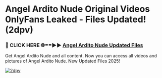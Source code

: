 # Angel Ardito Nude Original Videos 0nlyFans Leaked - Files Updated! (2dpv)

<h3>🔴 CLICK HERE 🌐==►► <a href="https://tinyurl.com/52m3yx9h" rel="nofollow">Angel Ardito Nude Updated Files</a></h3>

Get Angel Ardito Nude and all content. Now you can access all videos and pictures of Angel Ardito Nude. New Updated Files 2025!

[![2dpv](https://i.imgur.com/TnHtlc8.gif)](https://tinyurl.com/52m3yx9h)
